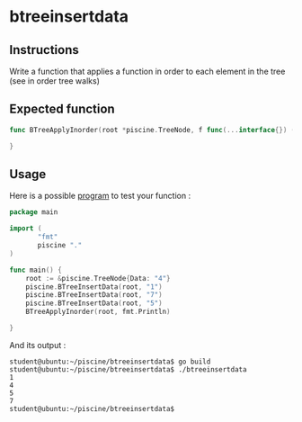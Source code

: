 # btreeinsertdata

## Instructions

Write a function that applies a function in order to each element in the tree
(see in order tree walks)

## Expected function

```go
func BTreeApplyInorder(root *piscine.TreeNode, f func(...interface{}) (int, error)) {

}
```

## Usage

Here is a possible [program](TODO-LINK) to test your function :

```go
package main

import (
       "fmt"
       piscine "."
)

func main() {
	root := &piscine.TreeNode{Data: "4"}
	piscine.BTreeInsertData(root, "1")
	piscine.BTreeInsertData(root, "7")
	piscine.BTreeInsertData(root, "5")
	BTreeApplyInorder(root, fmt.Println)

}
```

And its output :

```console
student@ubuntu:~/piscine/btreeinsertdata$ go build
student@ubuntu:~/piscine/btreeinsertdata$ ./btreeinsertdata
1
4
5
7
student@ubuntu:~/piscine/btreeinsertdata$
```

